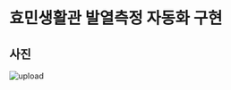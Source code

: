 # 효민생활관 발열측정 자동화 구현

## 사진
![upload](https://user-images.githubusercontent.com/87979171/129705819-ac96834c-f967-4bd2-a2c9-fe04f5fb10cb.gif)
